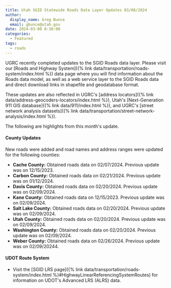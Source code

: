 ```yaml
---
title: Utah SGID Statewide Roads Data Layer Updates 03/08/2024
author:
  display_name: Greg Bunce
  email: gbunce@utah.gov
date: 2024-03-08 8:30:00
categories:
  - Featured
tags:
  - roads
---
```


UGRC recently completed updates to the SGID Roads data layer. Please visit our [Roads and Highway System]({% link data/transportation/roads-system/index.html %}) data page where you will find information about the Roads data model, as well as a web service layer to the SGID Roads data and direct download links in shapefile and geodatabase format.

These updates are also reflected in UGRC's [address locators]({% link data/address-geocoders-locators/index.html %}), Utah's [Next-Generation 911 GIS database]({% link data/911/index.html %}), and UGRC's [street network analysis datasets]({% link data/transportation/street-network-analysis/index.html %}).

The following are highlights from this month's update.

#### County Updates

New roads were added and road names and address ranges were updated for the following counties:

- **Cache County:** Obtained roads data on 02/07/2024. Previous update was on 12/15/2023.
- **Carbon County:** Obtained roads data on 02/21/2024. Previous update was on 01/12/2024.
- **Davis County:** Obtained roads data on 02/20/2024. Previous update was on 02/09/2024.
- **Kane County:** Obtained roads data on 12/15/2023. Previous update was on 02/09/2024.
- **Salt Lake County:** Obtained roads data on 02/20/2024. Previous update was on 02/09/2024.
- **Utah County:** Obtained roads data on 02/20/2024. Previous update was on 02/09/2024. 
- **Washington County:** Obtained roads data on 02/20/2024. Previous update was on 02/09/2024.
- **Weber County:** Obtained roads data on 02/26/2024. Previous update was on 02/09/20244.

#### UDOT Route System

- Visit the [SGID LRS page]({% link data/transportation/roads-system/index.html %}#HighwayLinearReferencingSystemRoutes) for information on UDOT's Advanced LRS (ALRS) data.
